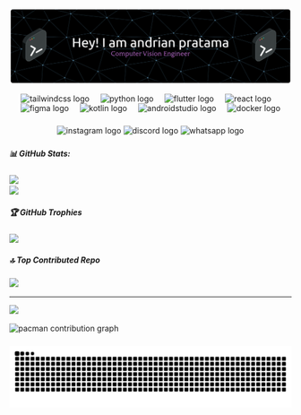  ![Andrian Pratama](img/banner.png)

<div align="center">
  <img src="https://skillicons.dev/icons?i=tailwind" height="60" alt="tailwindcss logo"  />
  <img width="12" />
  <img src="https://skillicons.dev/icons?i=py" height="60" alt="python logo"  />
  <img width="12" />
  <img src="https://cdn.jsdelivr.net/gh/devicons/devicon/icons/flutter/flutter-original.svg" height="60" alt="flutter logo"  />
  <img width="12" />
  <img src="https://cdn.jsdelivr.net/gh/devicons/devicon/icons/react/react-original.svg" height="60" alt="react logo"  />
  <img width="12" />
  <img src="https://cdn.jsdelivr.net/gh/devicons/devicon/icons/figma/figma-original.svg" height="60" alt="figma logo"  />
  <img width="12" />
  <img src="https://cdn.jsdelivr.net/gh/devicons/devicon/icons/kotlin/kotlin-original.svg" height="60" alt="kotlin logo"  />
  <img width="12" />
  <img src="https://cdn.jsdelivr.net/gh/devicons/devicon/icons/androidstudio/androidstudio-original.svg" height="60" alt="androidstudio logo"  />
  <img width="12" />
  <img src="https://cdn.jsdelivr.net/gh/devicons/devicon/icons/docker/docker-original.svg" height="60" alt="docker logo"  />
</div>

###

<div align="center">
  <img src="https://img.shields.io/static/v1?message=Instagram&logo=instagram&label=&color=E4405F&logoColor=white&labelColor=&style=for-the-badge" height="25" alt="instagram logo"  />
  <img src="https://img.shields.io/static/v1?message=Discord&logo=discord&label=&color=7289DA&logoColor=white&labelColor=&style=for-the-badge" height="25" alt="discord logo"  />
  <img src="https://img.shields.io/static/v1?message=Whatsapp&logo=whatsapp&label=&color=25D366&logoColor=white&labelColor=&style=for-the-badge" height="25" alt="whatsapp logo"  />
</div>

###


##### 📊 GitHub Stats:
![](https://nirzak-streak-stats.vercel.app/?user=andriannpratamaa&theme=synthwave&hide_border=false)<br/>![](https://github-readme-stats.vercel.app/api/top-langs/?username=andriannpratamaa&theme=synthwave&hide_border=false&include_all_commits=false&count_private=false&layout=compact)
##### 🏆 GitHub Trophies
![](https://github-profile-trophy.vercel.app/?username=andriannpratamaa&theme=radical&no-frame=false&no-bg=true&margin-w=4)

##### 🔝 Top Contributed Repo
![](https://github-contributor-stats.vercel.app/api?username=andriannpratamaa&limit=5&theme=dark&combine_all_yearly_contributions=true)

---
[![](https://visitcount.itsvg.in/api?id=andriannpratamaa&icon=0&color=0)](https://visitcount.itsvg.in)

<picture>
  <source media="(prefers-color-scheme: dark)" srcset="https://raw.githubusercontent.com/andriannpratamaa/andriannpratamaa/output/pacman-contribution-graph-dark.svg">
  <source media="(prefers-color-scheme: light)" srcset="https://raw.githubusercontent.com/andriannpratamaa/andriannpratamaa/output/pacman-contribution-graph.svg">
  <img alt="pacman contribution graph" src="https://raw.githubusercontent.com/andriannpratamaa/andriannpratamaa/output/pacman-contribution-graph.svg">
</picture>

###

<img src="https://raw.githubusercontent.com/andriannpratamaa/andriannpratamaa/output/snake.svg" alt="Snake animation" />

###